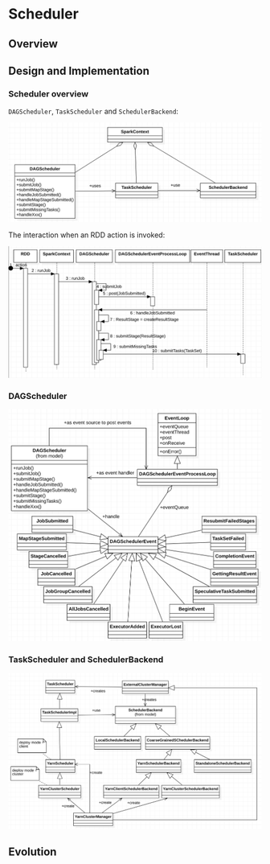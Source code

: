 # Scheduler

## Overview


## Design and Implementation

### Scheduler overview

`DAGScheduler`, `TaskScheduler` and `SchedulerBackend`:

![Scheduler](scheduler-overview.png)

The interaction when an RDD action is invoked:

![RDD action scheduler sequence](rdd-action-scheduler-sequence.png)


### DAGScheduler

![DAGScheduler](DAGScheduler.png)


### TaskScheduler and SchedulerBackend

![TaskScheduler and SchedulerBackend](TaskScheduler&SchedulerBackend.png)

## Evolution

